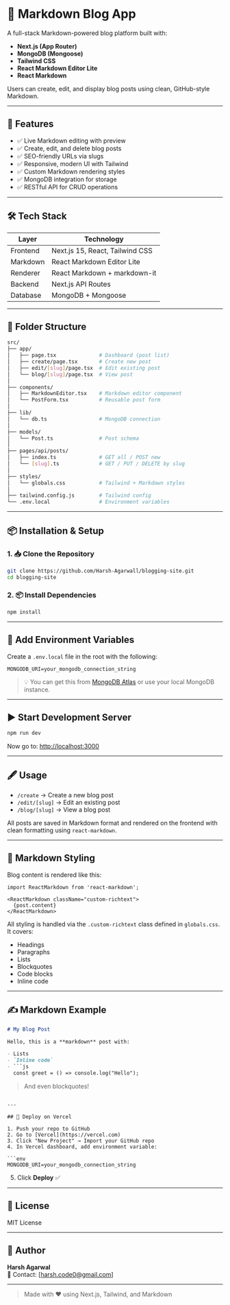 
# 📝 Markdown Blog App

A full-stack Markdown-powered blog platform built with:

- **Next.js (App Router)**
- **MongoDB (Mongoose)**
- **Tailwind CSS**
- **React Markdown Editor Lite**
- **React Markdown**

Users can create, edit, and display blog posts using clean, GitHub-style Markdown.

---

## 🚀 Features

- ✅ Live Markdown editing with preview
- ✅ Create, edit, and delete blog posts
- ✅ SEO-friendly URLs via slugs
- ✅ Responsive, modern UI with Tailwind
- ✅ Custom Markdown rendering styles
- ✅ MongoDB integration for storage
- ✅ RESTful API for CRUD operations

---

## 🛠 Tech Stack

| Layer     | Technology                     |
|-----------|--------------------------------|
| Frontend  | Next.js 15, React, Tailwind CSS|
| Markdown  | React Markdown Editor Lite     |
| Renderer  | React Markdown + markdown-it   |
| Backend   | Next.js API Routes             |
| Database  | MongoDB + Mongoose             |

---

## 📁 Folder Structure

```bash
src/
├── app/
│   ├── page.tsx              # Dashboard (post list)
│   ├── create/page.tsx       # Create new post
│   ├── edit/[slug]/page.tsx  # Edit existing post
│   └── blog/[slug]/page.tsx  # View post
│
├── components/
│   ├── MarkdownEditor.tsx    # Markdown editor component
│   └── PostForm.tsx          # Reusable post form
│
├── lib/
│   └── db.ts                 # MongoDB connection
│
├── models/
│   └── Post.ts               # Post schema
│
├── pages/api/posts/
│   ├── index.ts              # GET all / POST new
│   └── [slug].ts             # GET / PUT / DELETE by slug
│
├── styles/
│   └── globals.css           # Tailwind + Markdown styles
│
├── tailwind.config.js        # Tailwind config
└── .env.local                # Environment variables
```

---

## 📦 Installation & Setup

### 1. 📥 Clone the Repository

```bash
git clone https://github.com/Harsh-Agarwall/blogging-site.git
cd blogging-site
```

### 2. 📦 Install Dependencies

```bash
npm install
```

---

## 🔐 Add Environment Variables

Create a `.env.local` file in the root with the following:

```env
MONGODB_URI=your_mongodb_connection_string
```

> 💡 You can get this from [MongoDB Atlas](https://cloud.mongodb.com/) or use your local MongoDB instance.

---

## ▶️ Start Development Server

```bash
npm run dev
```

Now go to: [http://localhost:3000](http://localhost:3000)

---

## 🖋 Usage

- `/create` → Create a new blog post  
- `/edit/[slug]` → Edit an existing post  
- `/blog/[slug]` → View a blog post  

All posts are saved in Markdown format and rendered on the frontend with clean formatting using `react-markdown`.

---

## 🎨 Markdown Styling

Blog content is rendered like this:

```tsx
import ReactMarkdown from 'react-markdown';

<ReactMarkdown className="custom-richtext">
  {post.content}
</ReactMarkdown>
```

All styling is handled via the `.custom-richtext` class defined in `globals.css`. It covers:

- Headings
- Paragraphs
- Lists
- Blockquotes
- Code blocks
- Inline code

---

## ✍️ Markdown Example

```markdown
# My Blog Post

Hello, this is a **markdown** post with:

- Lists
- `Inline code`
- ```js
  const greet = () => console.log("Hello");
  ```

> And even blockquotes!
```

---

## 🚀 Deploy on Vercel

1. Push your repo to GitHub  
2. Go to [Vercel](https://vercel.com)  
3. Click "New Project" → Import your GitHub repo  
4. In Vercel dashboard, add environment variable:

```env
MONGODB_URI=your_mongodb_connection_string
```

5. Click **Deploy** ✅

---

## 📄 License

MIT License

---

## 👤 Author

**Harsh Agarwal**  
📧 Contact: [harsh.code0@gmail.com]  


---

> Made with ❤️ using Next.js, Tailwind, and Markdown
